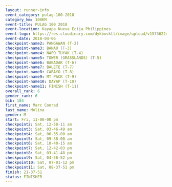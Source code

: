 ```yaml
---
layout: runner-info 
event_category: pulag-100-2018 
category_km: 100KM 
event-title: PULAG 100 2018 
event-location: Kayapa Nueva Ecija Philippines 
event-logo: https://res.cloudinary.com/dykbosktl/image/upload/v1573622467/Logo/logo-p1_tnutwz.jpg 
event-date: 2018-04-06 
checkpoint-name2: PANGAWAN (T-2) 
checkpoint-name3: BANAO (T-3) 
checkpoint-name4: NAPO TUYAK (T-4) 
checkpoint-name5: TOWER (GRASSLANDS) (T-5) 
checkpoint-name6: BABADAK (T-6) 
checkpoint-name7: BALETE (T-7) 
checkpoint-name8: CABAYO (T-8) 
checkpoint-name9: MT PACK (T-9) 
checkpoint-name10: DAYAP (T-10) 
checkpoint-name11: FINISH (T-11) 
overall_rank: 6
gender_rank: 6
bib: 184
first_name: Marc Conrad
last_name: Molina
gender: M
start: Fri, 11-00-00 pm
checkpoint2: Sat, 12-58-11 am
checkpoint3: Sat, 03-46-49 am
checkpoint4: Sat, 06-35-00 am
checkpoint5: Sat, 09-38-00 am
checkpoint6: Sat, 10-40-15 am
checkpoint7: Sat, 12-42-03 pm
checkpoint8: Sat, 03-41-48 pm
checkpoint9: Sat, 04-56-52 pm
checkpoint10: Sat, 07-01-12 pm
checkpoint11: Sat, 08-37-51 pm
finish: 21-37-51
status: FINISHER
---
```

